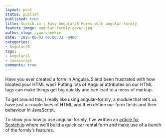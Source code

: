 ```yaml
---
layout: post
status: publish
published: true
title: Scotch.io | Easy AngularJS Forms with angular-formly
feature_image: angular-formly-cover.jpg
author_slug: ryan-chenkie
date: '2015-06-03 06:00:33 -0400'
categories:
- AngularJS
tags:
- AngularJS
- Javascript
comments: true
---
```


Have you ever created a form in AngularJS and been frustrated with how bloated your HTML was? Putting lots of Angular attributes on our HTML tags can make things get big quickly and can lead to a mess of markup.

To get around this, I really like using angular-formly, a module that let’s us have just a couple lines of HTML and then define our form fields and their behaviour in JavaScript.

To show you how to use angular-formly, I’ve written an [article for Scotch.io](https://scotch.io/tutorials/easy-angularjs-forms-with-angular-formly) where we’ll build a quick car rental form and make use of a bunch of the formly’s features.